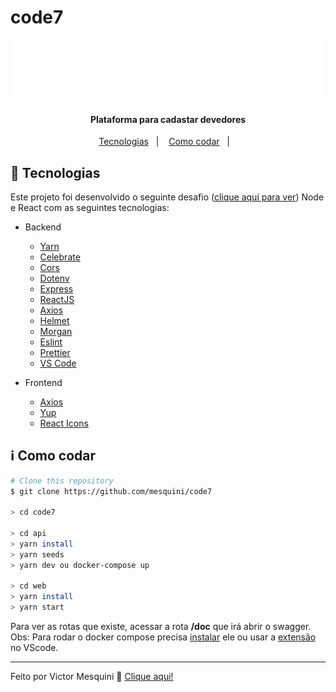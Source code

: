 # code7

<p align="center">
  <img src=".github/logo_branca.svg" alt="App demo"/>
</p>

<h4 align="center">
  Plataforma para cadastar devedores
</h4>

<p align="center">
  <a href="#rocket-tecnologias">Tecnologias</a>&nbsp;&nbsp;&nbsp;|&nbsp;&nbsp;&nbsp;
  <a href="#information_source-como-codar">Como codar</a>&nbsp;&nbsp;&nbsp;|&nbsp;&nbsp;&nbsp;
</p>

## :rocket: Tecnologias

Este projeto foi desenvolvido o seguinte desafio ([clique aqui para ver](https://1drv.ms/b/s!AoQ9SDShqewLu2CZEqeiRg1KE7uW)) Node e React com as seguintes tecnologias:

- Backend

  - [Yarn][yarn]
  - [Celebrate](https://github.com/arb/celebrate)
  - [Cors](https://github.com/expressjs/cors)
  - [Dotenv](https://github.com/motdotla/dotenv)
  - [Express](https://www.npmjs.com/package/express)
  - [ReactJS](https://reactjs.org/)
  - [Axios](https://github.com/axios/axios)
  - [Helmet](https://www.npmjs.com/package/helmet)
  - [Morgan](https://github.com/expressjs/morgan)
  - [Eslint](https://www.npmjs.com/package/eslint)
  - [Prettier](https://www.npmjs.com/package/prettier)
  - [VS Code][vc]

- Frontend
  - [Axios](https://www.npmjs.com/package/axios)
  - [Yup](https://github.com/jquense/yup)
  - [React Icons](https://www.npmjs.com/package/react-icons)

## :information_source: Como codar

```bash
# Clone this repository
$ git clone https://github.com/mesquini/code7

> cd code7

> cd api
> yarn install
> yarn seeds
> yarn dev ou docker-compose up

> cd web
> yarn install
> yarn start
```

Para ver as rotas que existe, acessar a rota **/doc** que irá abrir o swagger.
<br />
Obs: Para rodar o docker compose precisa [instalar](https://docs.docker.com/compose/install/) ele ou usar a [extensão](https://code.visualstudio.com/docs/containers/overview) no VScode.

---

Feito por Victor Mesquini :wave: [Clique aqui!](https://www.linkedin.com/in/mesquini/)

[nodejs]: https://nodejs.org/
[yarn]: https://yarnpkg.com/
[vc]: https://code.visualstudio.com/
